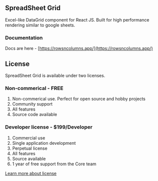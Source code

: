 ## SpreadSheet Grid

Excel-like DataGrid component for React JS. Built for high performance rendering similar to google sheets.


### Documentation

Docs are here - [https://rowsncolumns.app/](https://rowsncolumns.app/)


## License

SpreadSheet Grid is available under two licenses. 

### Non-commerical - FREE

1. Non-commerical use. Perfect for open source and hobby projects
1. Community support
1. All features
1. Source code available

### Developer license - $199/Developer

1. Commercial use
1. Single application development
1. Perpetual license
1. All features
1. Source available
1. 1 year of free support from the Core team


[Learn more about license](https://rowsncolumns.app/docs/license)